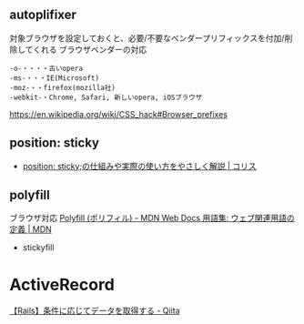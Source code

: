 
## autoplifixer
対象ブラウザを設定しておくと、必要/不要なベンダープリフィックスを付加/削除してくれる
ブラウザベンダーの対応
```
-o-・・・・古いopera
-ms-・・・IE(Microsoft)
-moz-・・firefox(mozilla社)
-webkit-・Chrome, Safari, 新しいopera, iOSブラウザ
```
https://en.wikipedia.org/wiki/CSS_hack#Browser_prefixes


## position: sticky
- [position: sticky;の仕組みや実際の使い方をやさしく解説 | コリス](https://coliss.com/articles/build-websites/operation/css/css-position-sticky-how-it-really-works.html)


## polyfill
ブラウザ対応
[Polyfill (ポリフィル) - MDN Web Docs 用語集: ウェブ関連用語の定義 | MDN](https://developer.mozilla.org/ja/docs/Glossary/Polyfill)

- stickyfill



# ActiveRecord
[【Rails】条件に応じてデータを取得する - Qiita](https://qiita.com/Hal_mai/items/babb19560ace072c99f5)
